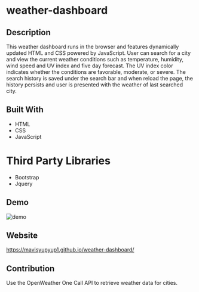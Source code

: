 # weather-dashboard
## Description
This weather dashboard runs in the browser and features dynamically updated HTML and CSS powered by JavaScript. User can search for a city and view the current weather conditions such as temperature, humidity, wind speed and UV index and five day forecast. The UV index color indicates whether the conditions are favorable, moderate, or severe. The search history is saved under the search bar and when reload the page, the history persists and user is presented with the weather of last searched city.
## Built With
* HTML
* CSS
* JavaScript

# Third Party Libraries
* Bootstrap
* Jquery

## Demo
![demo](assets/images/Weather-Dashboard.gif)

## Website
 https://mavisyupyup1.github.io/weather-dashboard/

## Contribution
Use the OpenWeather One Call API to retrieve weather data for cities.
